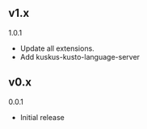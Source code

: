 ## v1.x

1.0.1

- Update all extensions. 
- Add kuskus-kusto-language-server

## v0.x

0.0.1

- Initial release
